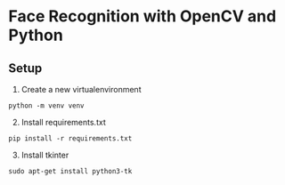 # Face Recognition with OpenCV and Python

## Setup
1. Create a new virtualenvironment
```
python -m venv venv
```

2. Install requirements.txt
```
pip install -r requirements.txt
```

3. Install tkinter
```
sudo apt-get install python3-tk
```

